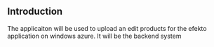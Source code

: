 ## Introduction
The applicaiton will be used to upload an edit products for the efekto application on windows azure. It will be the backend system


